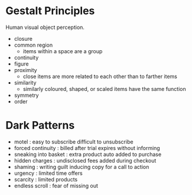 # Gestalt Principles

Human visual object perception.

- closure
- common region
	- items within a space are a group
- continuity
- figure
- proximity
	- close items are more related to each other than to farther items
- similarity
	- similarly coloured, shaped, or scaled items have the same function
- symmetry
- order

# Dark Patterns

- motel : easy to subscribe difficult to unsubscribe
- forced continuity : billed after trial expires without informing
- sneaking into basket : extra product auto added to purchase
- hidden charges : undisclosed fees added during checkout
- shaming : writing guilt inducing copy for a call to action
- urgency : limited time offers
- scarcity : limited products
- endless scroll : fear of missing out
